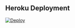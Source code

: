 ## Heroku Deployment
[![Deploy](https://www.herokucdn.com/deploy/button.svg)](https://heroku.com/deploy?template=https://github.com/ElnurGenCeLi/LegendSong)